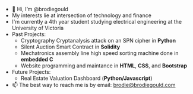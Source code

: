- 👋 Hi, I’m @brodiegould
- My interests lie at intersection of technology and finance
- I'm currently a 4th year student studying electrical engineering at the University of Victoria
- Past Projects:
  - Cryptography Cryptanalysis attack on an SPN cipher in **Python**
  -  Silent Auction Smart Contract in **Solidity**
  - Mechatronics assembly line high speed sorting machine done in **embedded C**
  - Website programming and maintance in **HTML**, **CSS**, and **Bootstrap**
- Future Projects: 
  - Real Estate Valuation Dashboard (**Python/Javascript**)
- 📫 The best way to reach me is by email: brodie@brodiegould.com
